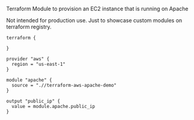 Terraform Module to provision an EC2 instance that is running on Apache

Not intended for production use. Just to showcase custom modules on terraform registry.

```hcl
terraform {
  
}

provider "aws" {
  region = "us-east-1"
}

module "apache" {
  source = ".//terraform-aws-apache-demo"
}

output "public_ip" {
  value = module.apache.public_ip
}
```